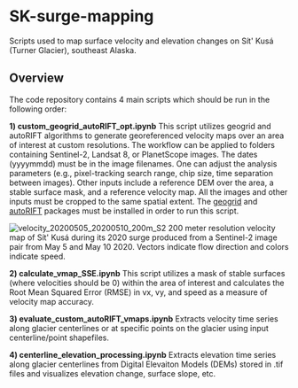 # SK-surge-mapping
Scripts used to map surface velocity and elevation changes on Sít' Kusá (Turner Glacier), southeast Alaska. 

## Overview
The code repository contains 4 main scripts which should be run in the following order:

**1) custom_geogrid_autoRIFT_opt.ipynb**
This script utilizes geogrid and autoRIFT algorithms to generate georeferenced velocity maps over an area of interest at custom resolutions. The workflow can be applied to folders containing Sentinel-2, Landsat 8, or PlanetScope images. The dates (yyyymmdd) must be in the image filenames. One can adjust the analysis parameters (e.g., pixel-tracking search range, chip size, time separation between images). Other inputs include a reference DEM over the area, a stable surface mask, and a reference velocity map. All the images and other inputs must be cropped to the same spatial extent. The [geogrid](https://github.com/leiyangleon/Geogrid) and [autoRIFT](https://github.com/nasa-jpl/autoRIFT) packages must be installed in order to run this script.

![velocity_20200505_20200510_200m_S2](https://github.com/julialiu18/SK-surge-mapping/assets/48999537/8a1748c1-573f-4a30-9618-e7e95c424004)
200 meter resolution velocity map of Sít' Kusá during its 2020 surge produced from a Sentinel-2 image pair from May 5 and May 10 2020. Vectors indicate flow direction and colors indicate speed.

**2) calculate_vmap_SSE.ipynb**
This script utilizes a mask of stable surfaces (where velocities should be 0) within the area of interest and calculates the Root Mean Squared Error (RMSE) in vx, vy, and speed as a measure of velocity map accuracy.

**3) evaluate_custom_autoRIFT_vmaps.ipynb**
Extracts velocity time series along glacier centerlines or at specific points on the glacier using input centerline/point shapefiles. 

**4) centerline_elevation_processing.ipynb**
Extracts elevation time series along glacier centerlines from Digital Elevaiton Models (DEMs) stored in .tif files and visualizes elevation change, surface slope, etc.
